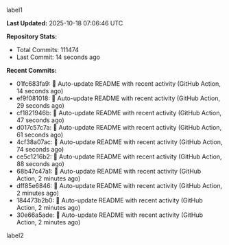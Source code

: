 
label1 
<!-- ACTIVITY_START -->
**Last Updated:** 2025-10-18 07:06:46 UTC

**Repository Stats:**
- Total Commits: 111474
- Last Commit: 14 seconds ago

**Recent Commits:**
- 01fc683fa9: 🤖 Auto-update README with recent activity (GitHub Action, 14 seconds ago)
- ef9f081018: 🤖 Auto-update README with recent activity (GitHub Action, 29 seconds ago)
- cf1821946b: 🤖 Auto-update README with recent activity (GitHub Action, 47 seconds ago)
- d017c57c7a: 🤖 Auto-update README with recent activity (GitHub Action, 61 seconds ago)
- 4cf38a07ac: 🤖 Auto-update README with recent activity (GitHub Action, 74 seconds ago)
- ce5c1216b2: 🤖 Auto-update README with recent activity (GitHub Action, 88 seconds ago)
- 68b47c47a1: 🤖 Auto-update README with recent activity (GitHub Action, 2 minutes ago)
- dff85e6846: 🤖 Auto-update README with recent activity (GitHub Action, 2 minutes ago)
- 184473b2b0: 🤖 Auto-update README with recent activity (GitHub Action, 2 minutes ago)
- 30e66a5ade: 🤖 Auto-update README with recent activity (GitHub Action, 2 minutes ago)
<!-- ACTIVITY_END -->

label2
